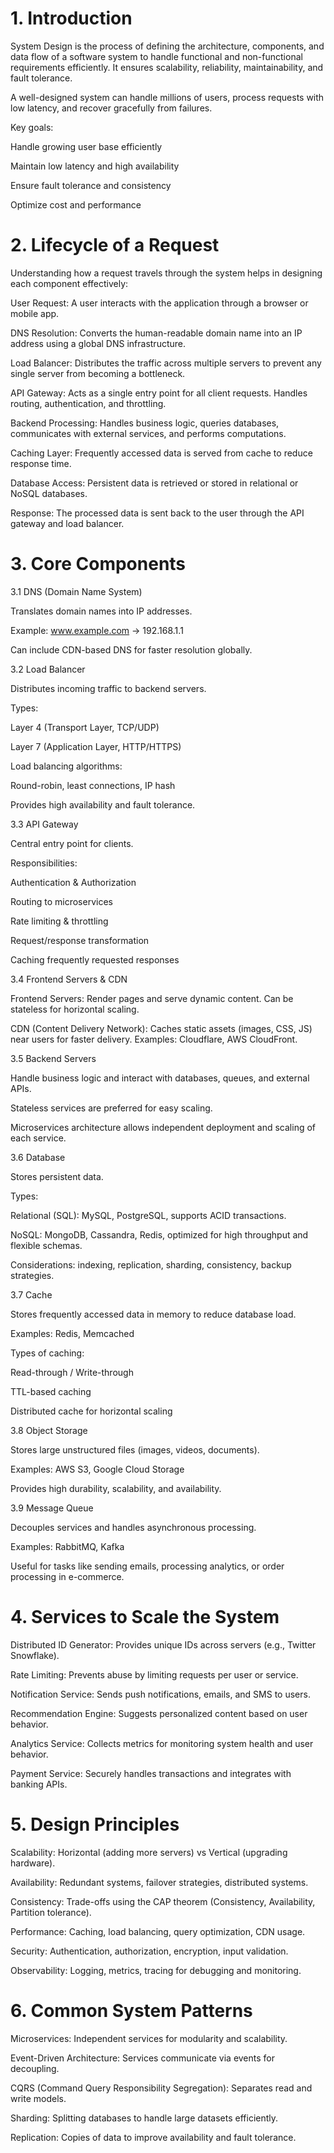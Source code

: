 # 1. Introduction

System Design is the process of defining the architecture, components, and data flow of a software system to handle functional and non-functional requirements efficiently. It ensures scalability, reliability, maintainability, and fault tolerance.

A well-designed system can handle millions of users, process requests with low latency, and recover gracefully from failures.

Key goals:

Handle growing user base efficiently

Maintain low latency and high availability

Ensure fault tolerance and consistency

Optimize cost and performance

# 2. Lifecycle of a Request

Understanding how a request travels through the system helps in designing each component effectively:

User Request: A user interacts with the application through a browser or mobile app.

DNS Resolution: Converts the human-readable domain name into an IP address using a global DNS infrastructure.

Load Balancer: Distributes the traffic across multiple servers to prevent any single server from becoming a bottleneck.

API Gateway: Acts as a single entry point for all client requests. Handles routing, authentication, and throttling.

Backend Processing: Handles business logic, queries databases, communicates with external services, and performs computations.

Caching Layer: Frequently accessed data is served from cache to reduce response time.

Database Access: Persistent data is retrieved or stored in relational or NoSQL databases.

Response: The processed data is sent back to the user through the API gateway and load balancer.

# 3. Core Components
3.1 DNS (Domain Name System)

Translates domain names into IP addresses.

Example: www.example.com → 192.168.1.1

Can include CDN-based DNS for faster resolution globally.

3.2 Load Balancer

Distributes incoming traffic to backend servers.

Types:

Layer 4 (Transport Layer, TCP/UDP)

Layer 7 (Application Layer, HTTP/HTTPS)

Load balancing algorithms:

Round-robin, least connections, IP hash

Provides high availability and fault tolerance.

3.3 API Gateway

Central entry point for clients.

Responsibilities:

Authentication & Authorization

Routing to microservices

Rate limiting & throttling

Request/response transformation

Caching frequently requested responses

3.4 Frontend Servers & CDN

Frontend Servers: Render pages and serve dynamic content. Can be stateless for horizontal scaling.

CDN (Content Delivery Network): Caches static assets (images, CSS, JS) near users for faster delivery. Examples: Cloudflare, AWS CloudFront.

3.5 Backend Servers

Handle business logic and interact with databases, queues, and external APIs.

Stateless services are preferred for easy scaling.

Microservices architecture allows independent deployment and scaling of each service.

3.6 Database

Stores persistent data.

Types:

Relational (SQL): MySQL, PostgreSQL, supports ACID transactions.

NoSQL: MongoDB, Cassandra, Redis, optimized for high throughput and flexible schemas.

Considerations: indexing, replication, sharding, consistency, backup strategies.

3.7 Cache

Stores frequently accessed data in memory to reduce database load.

Examples: Redis, Memcached

Types of caching:

Read-through / Write-through

TTL-based caching

Distributed cache for horizontal scaling

3.8 Object Storage

Stores large unstructured files (images, videos, documents).

Examples: AWS S3, Google Cloud Storage

Provides high durability, scalability, and availability.

3.9 Message Queue

Decouples services and handles asynchronous processing.

Examples: RabbitMQ, Kafka

Useful for tasks like sending emails, processing analytics, or order processing in e-commerce.

# 4. Services to Scale the System

Distributed ID Generator: Provides unique IDs across servers (e.g., Twitter Snowflake).

Rate Limiting: Prevents abuse by limiting requests per user or service.

Notification Service: Sends push notifications, emails, and SMS to users.

Recommendation Engine: Suggests personalized content based on user behavior.

Analytics Service: Collects metrics for monitoring system health and user behavior.

Payment Service: Securely handles transactions and integrates with banking APIs.

# 5. Design Principles

Scalability: Horizontal (adding more servers) vs Vertical (upgrading hardware).

Availability: Redundant systems, failover strategies, distributed systems.

Consistency: Trade-offs using the CAP theorem (Consistency, Availability, Partition tolerance).

Performance: Caching, load balancing, query optimization, CDN usage.

Security: Authentication, authorization, encryption, input validation.

Observability: Logging, metrics, tracing for debugging and monitoring.

# 6. Common System Patterns

Microservices: Independent services for modularity and scalability.

Event-Driven Architecture: Services communicate via events for decoupling.

CQRS (Command Query Responsibility Segregation): Separates read and write models.

Sharding: Splitting databases to handle large datasets efficiently.

Replication: Copies of data to improve availability and fault tolerance.
